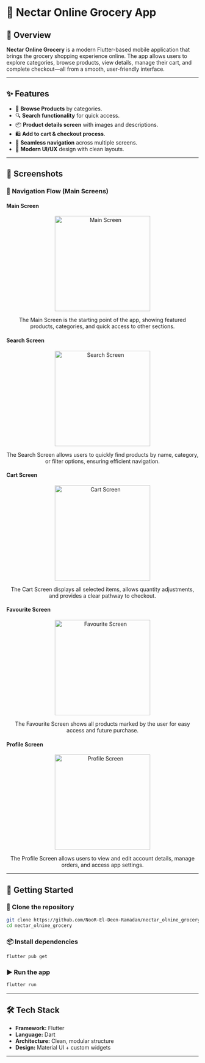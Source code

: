 

# 🍏 Nectar Online Grocery App



## 📌 Overview

**Nectar Online Grocery** is a modern Flutter-based mobile application that brings the grocery shopping experience online. The app allows users to explore categories, browse products, view details, manage their cart, and complete checkout—all from a smooth, user-friendly interface.

---

## ✨ Features

* 🛒 **Browse Products** by categories.
* 🔍 **Search functionality** for quick access.
* 📦 **Product details screen** with images and descriptions.
* 🛍️ **Add to cart & checkout process**.
* 🔄 **Seamless navigation** across multiple screens.
* 🎨 **Modern UI/UX** design with clean layouts.

---

## 📸 Screenshots

### 🔹 Navigation Flow (Main Screens)

#### Main Screen
<p align="center">
  <img src="git_readme_assets/main_screen.png" width="250" alt="Main Screen"/>
</p>
<p align="center">
The Main Screen is the starting point of the app, showing featured products, categories, and quick access to other sections.
</p>

#### Search Screen
<p align="center">
  <img src="git_readme_assets/search_screen.png" width="250" alt="Search Screen"/>
</p>
<p align="center">
The Search Screen allows users to quickly find products by name, category, or filter options, ensuring efficient navigation.
</p>

#### Cart Screen
<p align="center">
  <img src="git_readme_assets/cart_screen.png" width="250" alt="Cart Screen"/>
</p>
<p align="center">
The Cart Screen displays all selected items, allows quantity adjustments, and provides a clear pathway to checkout.
</p>

#### Favourite Screen
<p align="center">
  <img src="git_readme_assets/favourite_screen.png" width="250" alt="Favourite Screen"/>
</p>
<p align="center">
The Favourite Screen shows all products marked by the user for easy access and future purchase.
</p>

#### Profile Screen
<p align="center">
  <img src="git_readme_assets/profile_screen.png" width="250" alt="Profile Screen"/>
</p>
<p align="center">
The Profile Screen allows users to view and edit account details, manage orders, and access app settings.
</p>

---

## 🚀 Getting Started

### 📂 Clone the repository

```bash
git clone https://github.com/NooR-El-Deen-Ramadan/nectar_olnine_grocery.git
cd nectar_olnine_grocery
```

### 📦 Install dependencies

```bash
flutter pub get
```

### ▶️ Run the app

```bash
flutter run
```

---

## 🛠️ Tech Stack

* **Framework:** Flutter
* **Language:** Dart
* **Architecture:** Clean, modular structure
* **Design:** Material UI + custom widgets

---


